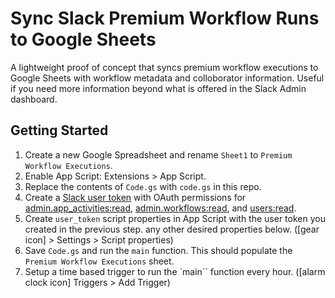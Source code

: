 # Sync Slack Premium Workflow Runs to Google Sheets


A lightweight proof of concept that syncs premium workflow executions to Google Sheets with workflow metadata and colloborator information. Useful if you need more information beyond what is offered in the Slack Admin dashboard.

## Getting Started

1. Create a new Google Spreadsheet and rename `Sheet1` to `Premium Workflow Executions`.
2. Enable App Script: Extensions > App Script.
3. Replace the contents of `Code.gs` with `code.gs` in this repo.
4. Create a [Slack user token](https://api.slack.com/authentication/token-types) with OAuth permissions for [admin.app_activities:read](https://api.slack.com/scopes/admin.app_activities:read), [admin.workflows:read](https://api.slack.com/scopes/admin.workflows:read), and [users:read](https://api.slack.com/scopes/users:read).
5. Create `user_token` script properties in App Script with the user token you created in the previous step.  any other desired properties below. ([gear icon] > Settings > Script properties)
6. Save `Code.gs` and run the `main` function. This should populate the `Premium Workflow Executions` sheet.
7. Setup a time based trigger to run the `main`` function every hour. ([alarm clock icon] Triggers > Add Trigger)